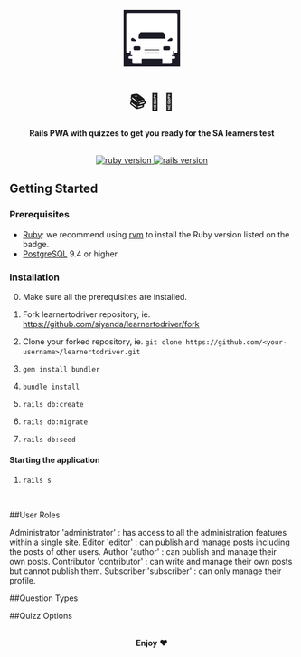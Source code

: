 <div align="center">
  <br>
  <a href="http://learnertodriver.co.za/">
    <img
      alt="Learner to Driver"
      src="app/assets/images/favicon.png"
      width="100px"
    />
  </a>
  <br/>
  <h1>📚 📝 🚗</h1>
  <strong>Rails PWA with quizzes to get you ready for the SA learners test</strong>
</div>
<br/>
<p align="center">
  <a href="https://www.ruby-lang.org/en/">
    <img src="https://img.shields.io/badge/Ruby-v3.0.1-green.svg" alt="ruby version"/>
  </a>
  <a href="http://rubyonrails.org/">
    <img src="https://img.shields.io/badge/Rails-v6.1.3-brightgreen.svg" alt="rails version"/>
  </a>

## Getting Started

### Prerequisites

* [Ruby](https://www.ruby-lang.org/en/): we recommend using [rvm](https://rvm.io/) to install the Ruby version listed on the badge.
* [PostgreSQL](https://www.postgresql.org/) 9.4 or higher.

### Installation

0. Make sure all the prerequisites are installed.
1. Fork learnertodriver repository, ie. https://github.com/siyanda/learnertodriver/fork
2. Clone your forked repository, ie. `git clone https://github.com/<your-username>/learnertodriver.git`
3. `gem install bundler`
4. `bundle install`

5. `rails db:create`
6. `rails db:migrate`
7. `rails db:seed`

#### Starting the application

1.  `rails s`

<br/>

##User Roles

Administrator 'administrator' : has access to all the administration features within a single site.
Editor 'editor' : can publish and manage posts including the posts of other users.
Author 'author' : can publish and manage their own posts.
Contributor 'contributor' : can write and manage their own posts but cannot publish them.
Subscriber 'subscriber' : can only manage their profile.

##Question Types


##Quizz Options



<p align="center">
  <br/>
  <strong>Enjoy</strong> ❤️
</p>
